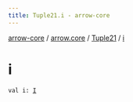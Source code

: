 ```yaml
---
title: Tuple21.i - arrow-core
---
```


[arrow-core](../../index.html) / [arrow.core](../index.html) / [Tuple21](index.html) / [i](./i.html)

# i

`val i: `[`I`](index.html#I)